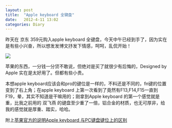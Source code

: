 ```yaml
---
layout: post
title:  "Apple keyboard 全键盘"
date:   2012-4-11 13:02
categories: Diary
---
```


昨天在 京东 359元购入apple keyboard 全键盘，今天中午已经到手了，因为实在是有些小兴奋，所以想发发博文抒发下情感，呵呵，乱侃开始！

![](https://i.imgur.com/w0BjPhz.png)

苹果的东西，一分钱一分贷不敢说，但绝对是买了就很少有后悔的，Designed by Apple 实在是太好用了。但都有些小贵。

本想apple keyboard应该会和pro的键位是一样的，不料还是不同的，fn键的位置变到了右上角；在apple keyboard 上第一次看到了竟然有F13,F14,F15一直到F19，晕，其实不知道是干嘛用的；刚拿到Apple keyboard 的第一个感觉就是重，比我之前用的 双飞燕 的键盘至少重了一倍，铝合金的材质，也无可厚非，给我的感觉就是厚重、踏实，哈哈。

附上[苹果官方的说明Apple keyboard 与PC键盘键位上的区别](http://support.apple.com/kb/HT1216)
